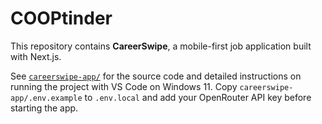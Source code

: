 # COOPtinder

This repository contains **CareerSwipe**, a mobile-first job application built with Next.js.

See [`careerswipe-app/`](careerswipe-app/) for the source code and detailed instructions on running the project with VS Code on Windows 11. Copy `careerswipe-app/.env.example` to `.env.local` and add your OpenRouter API key before starting the app.

